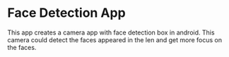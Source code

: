 # Face Detection App
This app creates a camera app with face detection box in android. This camera could detect the faces appeared in the len and get more focus on the faces.
